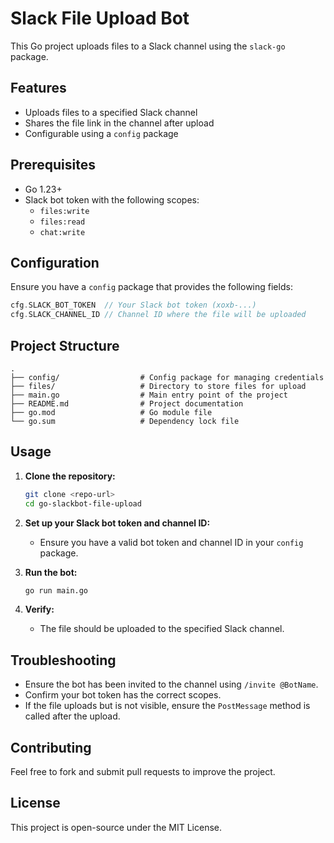 # Slack File Upload Bot

This Go project uploads files to a Slack channel using the `slack-go` package.

## Features
- Uploads files to a specified Slack channel
- Shares the file link in the channel after upload
- Configurable using a `config` package

## Prerequisites
- Go 1.23+
- Slack bot token with the following scopes:
  - `files:write`
  - `files:read`
  - `chat:write`

## Configuration
Ensure you have a `config` package that provides the following fields:

```go
cfg.SLACK_BOT_TOKEN  // Your Slack bot token (xoxb-...)
cfg.SLACK_CHANNEL_ID // Channel ID where the file will be uploaded
```

## Project Structure
```plaintext
.
├── config/                  # Config package for managing credentials
├── files/                   # Directory to store files for upload
├── main.go                  # Main entry point of the project
├── README.md                # Project documentation
├── go.mod                   # Go module file
└── go.sum                   # Dependency lock file
```

## Usage
1. **Clone the repository:**
   ```bash
   git clone <repo-url>
   cd go-slackbot-file-upload
   ```
2. **Set up your Slack bot token and channel ID:**
   - Ensure you have a valid bot token and channel ID in your `config` package.

3. **Run the bot:**
   ```bash
   go run main.go
   ```

4. **Verify:**
   - The file should be uploaded to the specified Slack channel.

## Troubleshooting
- Ensure the bot has been invited to the channel using `/invite @BotName`.
- Confirm your bot token has the correct scopes.
- If the file uploads but is not visible, ensure the `PostMessage` method is called after the upload.

## Contributing
Feel free to fork and submit pull requests to improve the project.

## License
This project is open-source under the MIT License.


